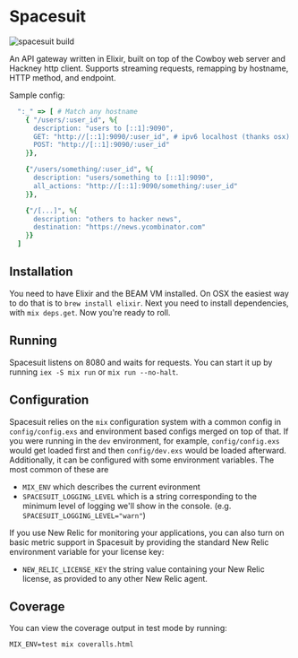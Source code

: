 Spacesuit
=========

![spacesuit build](https://travis-ci.org/Nitro/spacesuit.svg?branch=master)

An API gateway written in Elixir, built on top of the Cowboy web server and
Hackney http client. Supports streaming requests, remapping by hostname, HTTP
method, and endpoint.

Sample config:
```ruby
  ":_" => [ # Match any hostname
    { "/users/:user_id", %{
      description: "users to [::1]:9090",
      GET: "http://[::1]:9090/:user_id", # ipv6 localhost (thanks osx)
      POST: "http://[::1]:9090/:user_id"
    }},

    {"/users/something/:user_id", %{
      description: "users/something to [::1]:9090",
      all_actions: "http://[::1]:9090/something/:user_id"
    }},

    {"/[...]", %{
      description: "others to hacker news",
      destination: "https://news.ycombinator.com"
    }}
  ]
```

Installation
------------

You need to have Elixir and the BEAM VM installed. On OSX the easiest way to do
that is to `brew install elixir`. Next you need to install dependencies, with
`mix deps.get`. Now you're ready to roll.

Running
-------

Spacesuit listens on 8080 and waits for requests. You can start it up by running
`iex -S mix run` or `mix run --no-halt`.

Configuration
-------------

Spacesuit relies on the `mix` configuration system with a common config in
`config/config.exs` and environment based configs merged on top of that. If you
were running in the `dev` environment, for example, `config/config.exs` would
get loaded first and then `config/dev.exs` would be loaded afterward.
Additionally, it can be configured with some environment variables. The most
common of these are

* `MIX_ENV` which describes the current evironment
* `SPACESUIT_LOGGING_LEVEL` which is a string corresponding to the minimum level of
  logging we'll show in the console. (e.g. `SPACESUIT_LOGGING_LEVEL="warn"`)

If you use New Relic for monitoring your applications, you can also turn on basic
metric support in Spacesuit by providing the standard New Relic environment variable
for your license key:

* `NEW_RELIC_LICENSE_KEY` the string value containing your New Relic license, as
  provided to any other New Relic agent.

Coverage
--------

You can view the coverage output in test mode by running:
```
MIX_ENV=test mix coveralls.html
```
